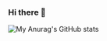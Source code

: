 ### Hi there 👋

![My Anurag's GitHub stats](https://github-readme-stats.vercel.app/api?username=alissonrubim&show_icons=true&theme=dracula&title_color=0969da&icon_color=8aacd3&border_radius=0&text_color=8a8a8a&bg_color=fff&hide_border=true)

<!--
**alissonrubim/alissonrubim** is a ✨ _special_ ✨ repository because its `README.md` (this file) appears on your GitHub profile.

Here are some ideas to get you started:

- 🔭 I’m currently working on ...
- 🌱 I’m currently learning ...
- 👯 I’m looking to collaborate on ...
- 🤔 I’m looking for help with ...
- 💬 Ask me about ...
- 📫 How to reach me: ...
- 😄 Pronouns: ...
- ⚡ Fun fact: ...
-->
